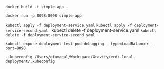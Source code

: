 `docker build -t simple-app .`

`docker run -p 8098:8098 simple-app`

`kubectl apply -f deployment-service.yaml`
`kubectl apply -f deployment-service-second.yaml`
`
`kubectl delete -f deployment-service.yaml
`kubectl delete -f deployment-service-second.yaml`

`kubectl expose deployment test-pod-debugging --type=LoadBalancer --port=8098`


`--kubeconfig /Users/efumagal/Workspace/Gravity/erdk-local-deployment/.kubeconfig`